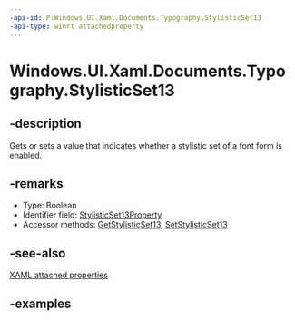 ```yaml
---
-api-id: P:Windows.UI.Xaml.Documents.Typography.StylisticSet13
-api-type: winrt attachedproperty
---
```


# Windows.UI.Xaml.Documents.Typography.StylisticSet13

<!--
see GetStylisticSet13, and SetStylisticSet13
-->

## -description

Gets or sets a value that indicates whether a stylistic set of a font form is enabled.

## -remarks

<ul><li>Type: Boolean</li><li>Identifier field: <a href="/uwp/api/windows.ui.xaml.documents.typography.stylisticset13property">StylisticSet13Property</a></li><li>Accessor methods: <a href="/uwp/api/windows.ui.xaml.documents.typography.getstylisticset13">GetStylisticSet13</a>, <a href="/uwp/api/windows.ui.xaml.documents.typography.setstylisticset13">SetStylisticSet13</a></li></ul>

## -see-also

[XAML attached properties](/windows/uwp/xaml-platform/attached-properties-overview)

## -examples


